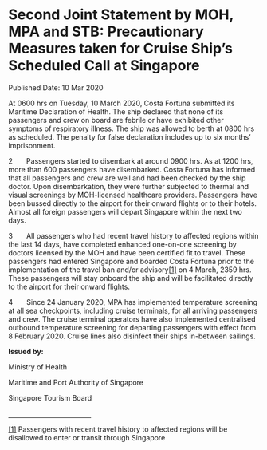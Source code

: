 <html>
    <meta http-equiv="Content-Type" content="text/html; charset=utf-8"/>
    <meta charset="utf-8"/>
    <title>Second Joint Statement by MOH, MPA and STB: Precautionary Measures taken for Cruise Ship’s Scheduled Call at Singapore</title>
    <body><h1>Second Joint Statement by MOH, MPA and STB: Precautionary Measures taken for Cruise Ship’s Scheduled Call at Singapore</h1>
    <p>Published Date: 10 Mar 2020</p> <p>At 0600 hrs on Tuesday, 10 March 2020, Costa Fortuna submitted its Maritime Declaration of Health. The ship declared that none of its passengers and crew on board are febrile or have exhibited other symptoms of respiratory illness. The ship was allowed to berth at 0800 hrs as scheduled. The penalty for false declaration includes up to six months’ imprisonment.<br></p> <p>2&nbsp;&nbsp;&nbsp;&nbsp;&nbsp;&nbsp; Passengers started to disembark at around 0900 hrs. As at 1200 hrs, more than 600 passengers have disembarked. Costa Fortuna has informed that all passengers and crew are well and had been checked by the ship doctor. Upon disembarkation, they were further subjected to thermal and visual screenings by MOH-licensed healthcare providers. Passengers&nbsp; have been bussed directly to the airport for their onward flights or to their hotels. Almost all foreign passengers will depart Singapore within the next two days.<br></p> <p>3&nbsp;&nbsp;&nbsp;&nbsp;&nbsp;&nbsp; All passengers who had recent travel history to affected regions within the last 14 days, have completed enhanced one-on-one screening by doctors licensed by the MOH and have been certified fit to travel. These passengers had entered Singapore and boarded Costa Fortuna prior to the implementation of the travel ban and/or advisory<a name="_ftnref1" title="" href="https://www-moh-gov-sg-admin.cwp.sg/Sitefinity/Dialog/ContentViewInsertDialog?ControlDefinitionName=Telerik.Sitefinity.DynamicTypes.Model.CorpPressroom.CorpPressroomBackendDefinition&amp;ViewName=Corp%20PressroomBackendInsertView&amp;provider=dynamicProvider18#_ftn1">[1]</a> on 4 March, 2359 hrs. These passengers will stay onboard the ship and will be facilitated directly to the airport for their onward flights.<br></p> <p>4&nbsp;&nbsp;&nbsp;&nbsp;&nbsp;&nbsp; Since 24 January 2020, MPA has implemented temperature screening at all sea checkpoints, including cruise terminals, for all arriving passengers and crew. The cruise terminal operators have also implemented centralised outbound temperature screening for departing passengers with effect from 8 February 2020. Cruise lines also disinfect their ships in-between sailings.&nbsp;<br></p> <p><strong>Issued by:</strong></p> <p>Ministry of Health</p> <p>Maritime and Port Authority of Singapore </p> Singapore Tourism Board <div><br clear="all"> <hr width="33%" size="1" align="left"> <div id="ftn1"> <p><a name="_ftn1" title="" href="https://www-moh-gov-sg-admin.cwp.sg/Sitefinity/Dialog/ContentViewInsertDialog?ControlDefinitionName=Telerik.Sitefinity.DynamicTypes.Model.CorpPressroom.CorpPressroomBackendDefinition&amp;ViewName=Corp%20PressroomBackendInsertView&amp;provider=dynamicProvider18#_ftnref1">[1]</a> Passengers with recent travel history to affected regions will be disallowed to enter or transit through Singapore</p> </div> </div></body>
</html>
